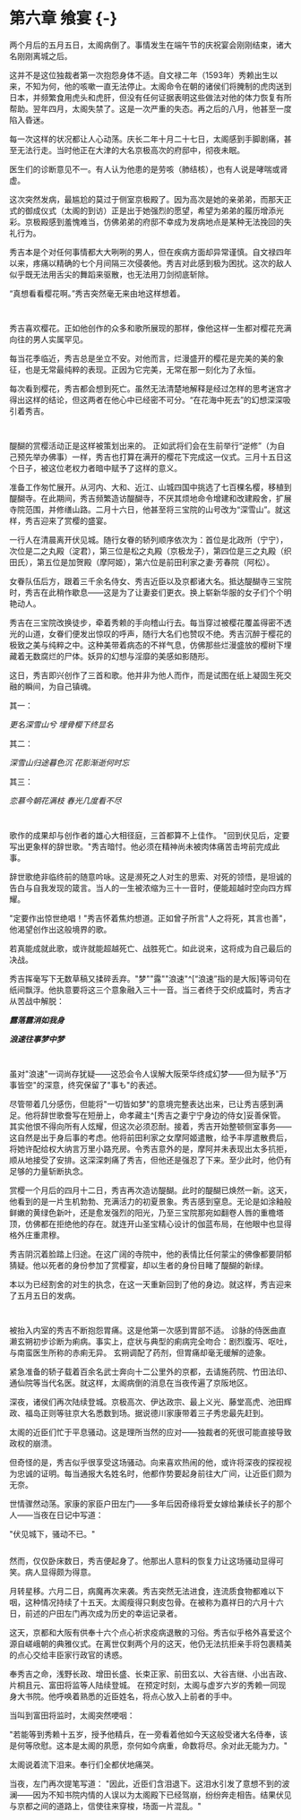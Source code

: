 # 第六章 飨宴 {-}

两个月后的五月五日，太阁病倒了。事情发生在端午节的庆祝宴会刚刚结束，诸大名刚刚离城之后。

这并不是这位独裁者第一次抱怨身体不适。自文禄二年（1593年）秀赖出生以来，不知为何，他的咳嗽一直无法停止。太阁命令在朝的诸侯们将腌制的虎肉送到日本，并频繁食用虎头和虎肝，但没有任何证据表明这些做法对他的体力恢复有所帮助。翌年四月，太阁失禁了。这是一次严重的失态。再之后的八月，他甚至一度陷入昏迷。

每一次这样的状况都让人心动荡。庆长二年十月二十七日，太阁感到手脚剧痛，甚至无法行走。当时他正在大津的大名京极高次的府邸中，彻夜未眠。

医生们的诊断意见不一。有人认为他患的是劳咳（肺结核），也有人说是哮喘或肾虚。

这次突然发病，最尴尬的莫过于侧室京极殿了。因为高次是她的亲弟弟，而那天正式的御成仪式（太阁的到访）正是出于她强烈的愿望，希望为弟弟的履历增添光彩。京极殿感到羞愧难当，仿佛弟弟的府邸不幸成为发病地点是某种无法挽回的失礼行为。

秀吉本是个对任何事情都大大咧咧的男人，但在疾病方面却异常谨慎。自文禄四年以来，疼痛以精确的七个月间隔三次侵袭他。秀吉对此感到极为困扰。这次的敌人似乎既无法用舌尖的舞蹈来驱散，也无法用刀剑彻底斩除。

“真想看看樱花啊。”秀吉突然毫无来由地这样想着。

<p style="margin-bottom: 3em;"></p>

秀吉喜欢樱花。正如他创作的众多和歌所展现的那样，像他这样一生都对樱花充满向往的男人实属罕见。

每当花季临近，秀吉总是坐立不安。对他而言，烂漫盛开的樱花是完美的美的象征，也是无常最纯粹的表现。正因为它完美，无常在那一刻化为了永恒。

每次看到樱花，秀吉都会想到死亡。虽然无法清楚地解释是经过怎样的思考迷宫才得出这样的结论，但这两者在他心中已经密不可分。“在花海中死去”的幻想深深吸引着秀吉。

<p style="margin-bottom: 3em;"></p>

醍醐的赏樱活动正是这样被策划出来的。
正如武将们会在生前举行“逆修”（为自己预先举办佛事）一样，秀吉也打算在满开的樱花下完成这一仪式。三月十五日这个日子，被这位老权力者暗中赋予了这样的意义。

准备工作匆忙展开。从河内、大和、近江、山城四国中挑选了七百棵名樱，移植到醍醐寺。在此期间，秀吉频繁造访醍醐寺，不厌其烦地命令增建和改建殿舍，扩展寺院范围，并修缮山路。二月十六日，他甚至将三宝院的山号改为“深雪山”。就这样，秀吉迎来了赏樱的盛宴。

一行人在清晨离开伏见城。随行女眷的轿列顺序依次为：首位是北政所（宁宁），次位是二之丸殿（淀君），第三位是松之丸殿（京极龙子），第四位是三之丸殿（织田氏），第五位是加贺殿（摩阿姬），第六位是前田利家之妻·芳春院（阿松）。

女眷队伍后方，跟着三千余名侍女、秀吉近臣以及京都诸大名。抵达醍醐寺三宝院时，秀吉在此稍作歇息——这是为了让妻妾们更衣。换上崭新华服的女子们个个明艳动人。

秀吉在三宝院改换徒步，牵着秀赖的手向稽山行去。每当穿过被樱花覆盖得密不透光的山道，女眷们便发出惊叹的呼声，随行大名们也赞叹不绝。秀吉沉醉于樱花的极致之美与纯粹之中。这种美带着病态的不祥气息，仿佛那些烂漫盛放的樱树下埋藏着无数腐烂的尸体。妖异的幻想与淫靡的美感如影随形。

这日，秀吉即兴创作了三首和歌。他并非为他人而作，而是试图在纸上凝固生死交融的瞬间，为自己镇魂。

其一：

*更名深雪山兮*
*埋骨樱下终显名*

其二：

*深雪山归途暮色沉*
*花影渐逝何时忘*

其三：

*恋慕今朝花满枝*
*春光几度看不尽*

<p style="margin-bottom: 3em;"></p>

歌作的成果却与创作者的雄心大相径庭，三首都算不上佳作。
"回到伏见后，定要写出更象样的辞世歌。"秀吉暗忖。他必须在精神尚未被肉体痛苦击垮前完成此事。

辞世歌绝非临终前的随意吟咏。这是濒死之人对生的思索、对死的领悟，是坦诚的告白与自我发现的箴言。当人的一生被浓缩为三十一音时，便能超越时空向四方辉耀。

"定要作出惊世绝唱！"秀吉怀着焦灼想道。正如曾子所言"人之将死，其言也善"，他渴望创作出这般境界的歌。

若真能成就此歌，或许就能超越死亡、战胜死亡。如此说来，这将成为自己最后的决战。

秀吉挥毫写下无数草稿又揉碎丢弃。"梦""露""浪速"^[“浪速”指的是大阪]等词句在纸间飘浮。他执意要将这三个意象融入三十一音。当三者终于交织成篇时，秀吉才从苦战中解脱：

***露落露消如我身***

***浪速往事梦中梦***

<p style="margin-bottom: 3em;"></p>

虽对"浪速"一词尚存犹疑——这恐会令人误解大阪荣华终成幻梦——但为赋予"万事皆空"的深意，终究保留了"事も"的表述。

尽管带着几分感伤，但能将"一切皆如梦"的意境完整表达出来，已让秀吉感到满足。他将辞世歌誊写在短册上，命孝藏主^[秀吉之妻宁宁身边的侍女]妥善保管。其实他恨不得向所有人炫耀，但这次必须忍耐。接着，秀吉开始整顿侧室事务——这自然是出于身后事的考虑。他将前田利家之女摩阿姬遣散，给予丰厚遣散费后，将她许配给权大纳言万里小路充房。令秀吉意外的是，摩阿并未表现出太多抗拒，顺从地接受了安排。这深深刺痛了秀吉，但他还是强忍了下来。至少此时，他仍有足够的力量斩断执念。

赏樱一个月后的四月十二日，秀吉再次造访醍醐。此时的醍醐已焕然一新。这天，他看到的是一片生机勃勃、充满活力的初夏景象。秀吉感到窒息。无论是如涂釉般鲜嫩的黄绿色新叶，还是愈发强烈的阳光，乃至三宝院那宛如翻卷人唇的重檐塔顶，仿佛都在拒绝他的存在。就连开山圣宝精心设计的伽蓝布局，在他眼中也显得格外庄重肃穆。

秀吉阴沉着脸踏上归途。在这广阔的寺院中，他的表情比任何蒙尘的佛像都要阴郁猜疑。他以死者的身份参加了赏樱宴，却以生者的身份目睹了醍醐的新绿。

本以为已经割舍的对生的执念，在这一天重新回到了他的身边。就这样，秀吉迎来了五月五日的发病。

<p style="margin-bottom: 3em;"></p>
 
被抬入内室的秀吉不断抱怨胃痛。这是他第一次感到胃部不适。
诊脉的侍医曲直濑玄朔初步诊断为痢病。事实上，症状与典型的痢病完全吻合：剧烈腹泻、呕吐，与南蛮医生所称的赤痢无异。
玄朔调配了药剂，但胃痛却毫无缓解的迹象。

紧急准备的轿子载着百余名武士奔向十二公里外的京都，去请施药院、竹田法印、通仙院等当代名医。就这样，太阁病倒的消息在当夜传遍了京阪地区。

深夜，诸侯们再次陆续登城。京极高次、伊达政宗、最上义光、藤堂高虎、池田辉政、福岛正则等驻京大名悉数到场。据说德川家康带着三子秀忠最先赶到。

太阁的近臣们忙于平息骚动。这是理所当然的应对——独裁者的死很可能直接导致政权的崩溃。

但奇怪的是，秀吉似乎很享受这场骚动。向来喜欢热闹的他，或许将深夜的探视视为忠诚的证明。每当通报大名姓名时，他都作势要起身前往大广间，让近臣们颇为无奈。

世情骤然动荡。家康的家臣户田左门——多年后因奇缘将爱女嫁给兼续长子的那个人——当夜在日记中写道：

"伏见城下，骚动不已。"

<p style="margin-bottom: 2em;"></p>

然而，仅仅卧床数日，秀吉便起身了。他那出人意料的恢复力让这场骚动显得可笑。病人显得颇为得意。

月转星移。六月二日，病魔再次来袭。秀吉突然无法进食，连流质食物都难以下咽，这种情况持续了十五天。太阁瘦得只剩皮包骨。在被称为嘉祥日的六月十六日，前述的户田左门再次成为历史的幸运记录者。

这天，京都和大阪有供奉十六个点心祈求疫病退散的习俗。秀吉似乎格外喜爱这个源自嵯峨朝的典雅仪式。在离世仅剩两个月的这天，他仍无法抗拒亲手将包裹精美的点心交给丰臣家行政官的诱惑。

奉秀吉之命，浅野长政、增田长盛、长束正家、前田玄以、大谷吉继、小出吉政、片桐且元、富田将监等人陆续登城。
在预定时刻，太阁与虚岁六岁的秀赖一同现身大书院。他呼唤着熟悉的近臣姓名，将点心放入上前者的手中。

当叫到富田将监时，太阁突然哽咽：

"若能等到秀赖十五岁，授予他精兵，在一旁看着他如今天这般受诸大名侍奉，该是何等欣慰。这本是太阁的夙愿，奈何如今病重，命数将尽。余对此无能为力。"

太阁说着流下泪来。奉行们全都伏地痛哭。

当夜，左门再次提笔写道：
"因此，近臣们含泪退下。这泪水引发了意想不到的波澜——因为不知书院内情的人误以为太阁殿下已经驾崩，纷纷奔走相告。结果伏见与京都之间的道路上，信使往来穿梭，场面一片混乱。"
